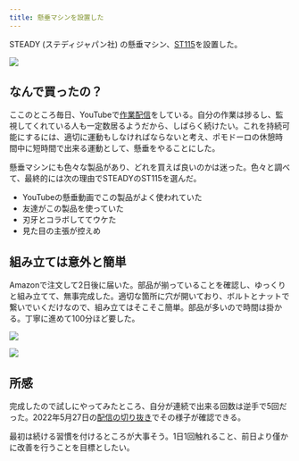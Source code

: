 ```yaml
---
title: 懸垂マシンを設置した
---
```

STEADY (ステディジャパン社) の懸垂マシン、[ST115](https://www.amazon.co.jp/dp/B09K3QQBKH)を設置した。

![](https://lh6.googleusercontent.com/R3CjrK3EzGsRvw81vh6wJ3hVoN_b0mS-xuvV5brPuDYv59CsgvQ9Ye9HMY-4zAMyrwRgUARRLV-rB_3Bvbk404chSLxfYWS37xdv2PjJRjSDy6Rzetxuhk3jZoI9s7dfVopvlbqfTJ5PRDNXpndpUwvSXkAl9Wv6pALbxtGRdLTBpWUriZxOpFZ5aX8M)

なんで買ったの？
--------

ここのところ毎日、YouTubeで[作業配信](https://www.youtube.com/c/r7kamura)をしている。自分の作業は捗るし、監視してくれている人も一定数居るようだから、しばらく続けたい。これを持続可能にするには、適切に運動もしなければならないと考え、ポモドーロの休憩時間中に短時間で出来る運動として、懸垂をやることにした。

懸垂マシンにも色々な製品があり、どれを買えば良いのかは迷った。色々と調べて、最終的には次の理由でSTEADYのST115を選んだ。

*   YouTubeの懸垂動画でこの製品がよく使われていた
*   友達がこの製品を使っていた
*   刃牙とコラボしててウケた
*   見た目の主張が控えめ

組み立ては意外と簡単
----------

Amazonで注文して2日後に届いた。部品が揃っていることを確認し、ゆっくりと組み立てて、無事完成した。適切な箇所に穴が開いており、ボルトとナットで繋いでいくだけなので、組み立てはそこそこ簡単。部品が多いので時間は掛かる。丁寧に進めて100分ほど要した。

![](https://lh5.googleusercontent.com/1YmAAyT48bvByPbQgVEXD6_kTBUInLiOSQ397hnnFYA4hE0Q2ubBWQlUR7UUSQ4tRfdPtS-Fk97UgExcDeeX4RUVQAAR4PcYiuWAuPRbR9ZA-DYSIbu7WeQi-A6GMecb2Mn077kN68kdUf1lNJAK_IpPZGQ8HwggxSXQQAGzuUiZu4ipDr-HSXdj3ROQ)

![](https://lh5.googleusercontent.com/zhnlsm8nGs0m4IO6zJXSd9i0GIxK7R9faa5-nxzlJrhzDfjZ7R806MqPxx4DE6T9QvFz0EZQyeACP1Va_UcAlaPFJUR1YFiw6EdqZ-0oX65ZObZRVveVwtis5BItJZ0ZnAMcYvdDftItllyFPJbhgitQBuDjOidpwnDOqZHpDH11y4YAvsz3AhLlz29V)

所感
--

完成したので試しにやってみたところ、自分が連続で出来る回数は逆手で5回だった。2022年5月27日の[配信の切り抜き](https://www.youtube.com/clip/Ugkxy2NXpdlfZF0kT9s-MoCOrbB1wpWEryK9)でその様子が確認できる。

最初は続ける習慣を付けるところが大事そう。1日1回触れること、前日より僅かに改善を行うことを目標としたい。
